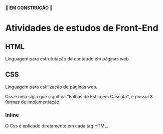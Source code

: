🚧 **EM CONSTRUÇÃO** 🚧

# Atividades de estudos de Front-End

## HTML

Linguagem para estrututação de conteúdo em páginas web.

## CSS

Linguagem para estilização de páginas web.

Css é uma sigla que significa "Folhas de Estilo em Cascata", e possui 3 formas de implementação.

### Inline

O Css é aplicado diretamente em cada tag HTML.

